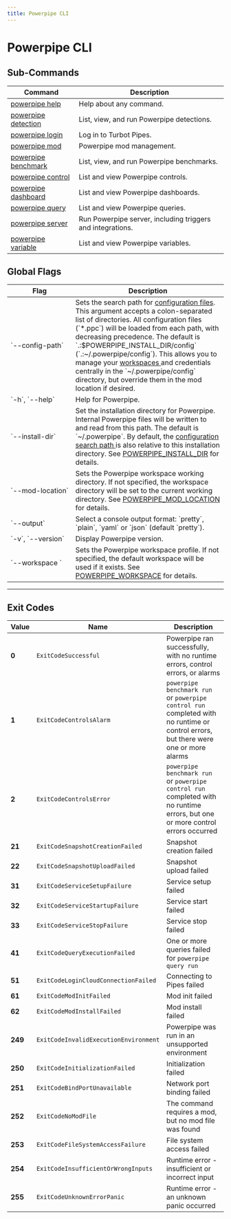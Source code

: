```yaml
---
title: Powerpipe CLI
---
```


# Powerpipe CLI

## Sub-Commands

| Command | Description
|-|-
| [powerpipe help](reference/cli/help)      | Help about any command.
| [powerpipe detection](reference/cli/detection)    | List, view, and run Powerpipe detections.
| [powerpipe login](reference/cli/login)    | Log in to Turbot Pipes.
| [powerpipe mod](reference/cli/mod)        | Powerpipe mod management.
| [powerpipe benchmark](reference/cli/benchmark) | List, view, and run Powerpipe benchmarks.
| [powerpipe control](reference/cli/control)| List and view Powerpipe controls.
| [powerpipe dashboard](reference/cli/dashboard) | List and view Powerpipe dashboards.
| [powerpipe query](reference/cli/query)    | List and view Powerpipe queries.
| [powerpipe server](reference/cli/server)  | Run Powerpipe server, including triggers and integrations.
| [powerpipe variable](reference/cli/variable)| List and view Powerpipe variables.


## Global Flags

<table>
<thead>
  <tr> 
    <th> Flag </th> 
    <th> Description </th> 
  </tr>
</thead>

<tbody>
  <tr> 
    <td nowrap="true"> `--config-path` </td> 
    <td>  
    Sets the search path for <a href = "/docs/reference/config-files">configuration files</a>. This argument accepts a colon-separated list of directories.  All configuration files (`*.ppc`) will be loaded from each path, with decreasing precedence.  The default is `.:$POWERPIPE_INSTALL_DIR/config` (`.:~/.powerpipe/config`).  This allows you to manage your <a href="/docs/reference/config-files/workspace"> workspaces </a> and credentials centrally in the `~/.powerpipe/config` directory, but override them in the mod location if desired.
    </td> 
  </tr>   

  <tr> 
    <td nowrap="true"> `-h`, `--help` </td> 
    <td>  Help for Powerpipe. </td> 
  </tr>

  <tr> 
    <td nowrap="true"> `--install-dir`  </td> 
    <td> 
    Set the installation directory for Powerpipe. Internal Powerpipe files will be written to and read from this path. The default is `~/.powerpipe`. By default, the <a href="/docs/run#configuration-files">configuration search path </a> is also relative to this installation directory.  See <a href="/docs/reference/env-vars/powerpipe_install_dir">POWERPIPE_INSTALL_DIR</a> for details.
    </td>
  </tr>

  <tr> 
    <td nowrap="true"> `--mod-location`  </td> 
    <td> Sets the Powerpipe workspace working directory.  If not specified, the workspace directory will be set to the current working directory.  See <a href="/docs/reference/env-vars/powerpipe_mod_location">POWERPIPE_MOD_LOCATION</a> for details. </td>
  </tr>

   <tr> 
    <td nowrap="true">  `--output` </td> 
    <td>  Select a console output format: `pretty`, `plain`, `yaml` or `json` (default `pretty`). </td>
  </tr>

  <tr> 
    <td nowrap="true"> `-v`, `--version`  </td> 
    <td>  Display Powerpipe version. </td> 
  </tr>

  <tr> 
    <td nowrap="true"> `--workspace	`  </td> 
    <td>  Sets the Powerpipe workspace profile. If not specified, the default workspace will be used if it exists. See <a href="/docs/reference/env-vars/powerpipe_workspace">POWERPIPE_WORKSPACE</a> for details. </td> 
  </tr>
</tbody>

</table>


---

## Exit Codes

|  Value  |   Name                                | Description
|---------|---------------------------------------|----------------------------------------
|   **0** | `ExitCodeSuccessful`                  | Powerpipe ran successfully, with no runtime errors, control errors, or alarms
|   **1** | `ExitCodeControlsAlarm`               | `powerpipe benchmark run` or `powerpipe control run` completed with no runtime or control errors, but there were one or more alarms
|   **2** | `ExitCodeControlsError`               | `powerpipe benchmark run` or `powerpipe control run` completed with no runtime errors,  but one or more control errors occurred
|  **21** | `ExitCodeSnapshotCreationFailed`      | Snapshot creation failed
|  **22** | `ExitCodeSnapshotUploadFailed`        | Snapshot upload failed
|  **31** | `ExitCodeServiceSetupFailure`         | Service setup failed
|  **32** | `ExitCodeServiceStartupFailure`       | Service start failed
|  **33** | `ExitCodeServiceStopFailure`          | Service stop failed
|  **41** | `ExitCodeQueryExecutionFailed`        | One or more queries failed for `powerpipe query run` 
|  **51** | `ExitCodeLoginCloudConnectionFailed`  | Connecting to Pipes failed
|  **61** | `ExitCodeModInitFailed`               | Mod init failed
|  **62** | `ExitCodeModInstallFailed`            | Mod install failed
| **249** | `ExitCodeInvalidExecutionEnvironment` | Powerpipe was run in an unsupported environment
| **250** | `ExitCodeInitializationFailed`        | Initialization failed
| **251** | `ExitCodeBindPortUnavailable`         | Network port binding failed
| **252** | `ExitCodeNoModFile`                   | The command requires a mod, but no mod file was found
| **253** | `ExitCodeFileSystemAccessFailure`     | File system access failed
| **254** | `ExitCodeInsufficientOrWrongInputs`   | Runtime error - insufficient or incorrect input
| **255** | `ExitCodeUnknownErrorPanic`           | Runtime error - an unknown panic occurred
